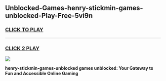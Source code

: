 
## Unblocked-Games-henry-stickmin-games-unblocked-Play-Free-5vi9n
<h3>
<a href="https://premium76.site?title=henry-stickmin-games-unblocked&ref=18A">CLICK TO PLAY</a></h3>
<hr>

<h3>
<a href="https://premium76.site?title=henry-stickmin-games-unblocked&ref=18A">CLICK 2 PLAY</a>
  
</h3>

<a href="https://premium76.site?title=henry-stickmin-games-unblocked&ref=18A"><img src="https://clearcache.store/games.png"></a>


**henry-stickmin-games-unblocked games unblocked: Your Gateway to Fun and Accessible Online Gaming**
